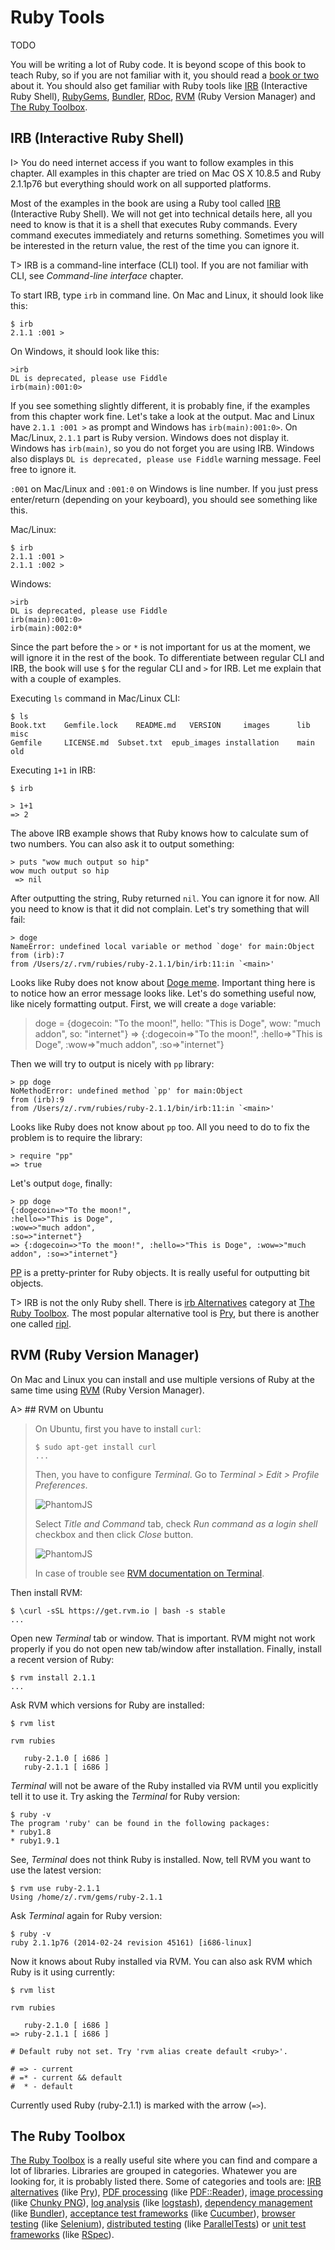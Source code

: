 # Ruby Tools

TODO

You will be writing a lot of Ruby code. It is beyond scope of this book to teach Ruby, so if you are not familiar with it, you should read a [book or two](https://www.ruby-lang.org/en/documentation/) about it. You should also get familiar with Ruby tools like [IRB](https://en.wikipedia.org/wiki/Interactive_Ruby_Shell) (Interactive Ruby Shell), [RubyGems](http://rubygems.org/), [Bundler](http://bundler.io), [RDoc](http://rdoc.info/), [RVM](http://rvm.io) (Ruby Version Manager) and [The Ruby Toolbox](https://www.ruby-toolbox.com).

## IRB (Interactive Ruby Shell)

I> You do need internet access if you want to follow examples in this chapter. All examples in this chapter are tried on Mac OS X 10.8.5 and Ruby 2.1.1p76 but everything should work on all supported platforms.

Most of the examples in the book are using a Ruby tool called [IRB](https://en.wikipedia.org/wiki/Interactive_Ruby_Shell) (Interactive Ruby Shell). We will not get into technical details here, all you need to know is that it is a shell that executes Ruby commands. Every command executes immediately and returns something. Sometimes you will be interested in the return value, the rest of the time you can ignore it.

T> IRB is a command-line interface (CLI) tool. If you are not familiar with CLI, see *Command-line interface* chapter.

To start IRB, type `irb` in command line. On Mac and Linux, it should look like this:

    $ irb
    2.1.1 :001 >

On Windows, it should look like this:

    >irb
    DL is deprecated, please use Fiddle
    irb(main):001:0>

If you see something slightly different, it is probably fine, if the examples from this chapter work fine. Let's take a look at the output. Mac and Linux have `2.1.1 :001 >` as prompt and Windows has `irb(main):001:0>`. On Mac/Linux, `2.1.1` part is Ruby version. Windows does not display it. Windows has `irb(main)`, so you do not forget you are using IRB. Windows also displays `DL is deprecated, please use Fiddle` warning message. Feel free to ignore it.

`:001` on Mac/Linux and `:001:0` on Windows is line number. If you just press enter/return (depending on your keyboard), you should see something like this.

Mac/Linux:

    $ irb
    2.1.1 :001 >
    2.1.1 :002 >

Windows:

    >irb
    DL is deprecated, please use Fiddle
    irb(main):001:0>
    irb(main):002:0*

Since the part before the `>` or `*` is not important for us at the moment, we will ignore it in the rest of the book. To differentiate between regular CLI and IRB, the book will use `$` for the regular CLI and `>` for IRB. Let me explain that with a couple of examples.

Executing `ls` command in Mac/Linux CLI:

    $ ls
    Book.txt	Gemfile.lock	README.md	VERSION		images		lib		misc
    Gemfile		LICENSE.md	Subset.txt	epub_images	installation	main		old

Executing `1+1` in IRB:

    $ irb

    > 1+1
    => 2

The above IRB example shows that Ruby knows how to calculate sum of two numbers. You can also ask it to output something:

    > puts "wow much output so hip"
    wow much output so hip
     => nil

After outputting the string, Ruby returned `nil`. You can ignore it for now. All you need to know is that it did not complain. Let's try something that will fail:

    > doge
    NameError: undefined local variable or method `doge' for main:Object
    from (irb):7
    from /Users/z/.rvm/rubies/ruby-2.1.1/bin/irb:11:in `<main>'

Looks like Ruby does not know about [Doge meme](http://knowyourmeme.com/memes/doge). Important thing here is to notice how an error message looks like. Let's do something useful now, like nicely formatting output. First, we will create a `doge` variable:

> doge = {dogecoin: "To the moon!", hello: "This is Doge", wow: "much addon", so: "internet"}
=> {:dogecoin=>"To the moon!", :hello=>"This is Doge", :wow=>"much addon", :so=>"internet"}

Then we will try to output is nicely with `pp` library:

    > pp doge
    NoMethodError: undefined method `pp' for main:Object
    from (irb):9
    from /Users/z/.rvm/rubies/ruby-2.1.1/bin/irb:11:in `<main>'

Looks like Ruby does not know about `pp` too. All you need to do to fix the problem is to require the library:

    > require "pp"
    => true

Let's output `doge`, finally:

    > pp doge
    {:dogecoin=>"To the moon!",
    :hello=>"This is Doge",
    :wow=>"much addon",
    :so=>"internet"}
    => {:dogecoin=>"To the moon!", :hello=>"This is Doge", :wow=>"much addon", :so=>"internet"}

[PP](http://ruby-doc.org/stdlib-2.1.1/libdoc/pp/rdoc/PP.html) is a pretty-printer for Ruby objects. It is really useful for outputting bit objects.

T> IRB is not the only Ruby shell. There is [irb Alternatives](https://www.ruby-toolbox.com/categories/irb_Alternatives) category at [The Ruby Toolbox](https://www.ruby-toolbox.com/). The most popular alternative tool is [Pry](https://rubygems.org/gems/pry), but there is another one called [ripl](https://rubygems.org/gems/ripl).

## RVM (Ruby Version Manager)

On Mac and Linux you can install and use multiple versions of Ruby at the same time using [RVM](http://rvm.io) (Ruby Version Manager).

A> ## RVM on Ubuntu
>
> On Ubuntu, first you have to install `curl`:
>
>     $ sudo apt-get install curl
>     ...
>
> Then, you have to configure *Terminal*. Go to *Terminal > Edit > Profile Preferences*.
>
> ![PhantomJS](https://raw.github.com/watir/watirbook/master/images/main/terminal_profile_preferences.png)
>
> Select *Title and Command* tab, check *Run command as a login shell* checkbox and then click *Close* button.
>
> ![PhantomJS](https://raw.github.com/watir/watirbook/master/images/main/terminal_title_and_command.png)
>
> In case of trouble see [RVM documentation on Terminal](https://rvm.io/integration/gnome-terminal).

Then install RVM:

    $ \curl -sSL https://get.rvm.io | bash -s stable
    ...

Open new *Terminal* tab or window. That is important. RVM might not work properly if you do not open new tab/window after installation. Finally, install a recent version of Ruby:

    $ rvm install 2.1.1
    ...

Ask RVM which versions for Ruby are installed:

    $ rvm list

    rvm rubies

       ruby-2.1.0 [ i686 ]
       ruby-2.1.1 [ i686 ]

*Terminal* will not be aware of the Ruby installed via RVM until you explicitly tell it to use it. Try asking the *Terminal* for Ruby version:

    $ ruby -v
    The program 'ruby' can be found in the following packages:
    * ruby1.8
    * ruby1.9.1

See, *Terminal* does not think Ruby is installed. Now, tell RVM you want to use the latest version:

    $ rvm use ruby-2.1.1
    Using /home/z/.rvm/gems/ruby-2.1.1

Ask *Terminal* again for Ruby version:

    $ ruby -v
    ruby 2.1.1p76 (2014-02-24 revision 45161) [i686-linux]

Now it knows about Ruby installed via RVM. You can also ask RVM which Ruby is it using currently:

    $ rvm list

    rvm rubies

       ruby-2.1.0 [ i686 ]
    => ruby-2.1.1 [ i686 ]

    # Default ruby not set. Try 'rvm alias create default <ruby>'.

    # => - current
    # =* - current && default
    #  * - default

Currently used Ruby (ruby-2.1.1) is marked with the arrow (`=>`).

## The Ruby Toolbox

[The Ruby Toolbox](https://www.ruby-toolbox.com) is a really useful site where you can find and compare a lot of libraries. Libraries are grouped in categories. Whatewer you are looking for, it is probably listed there. Some of categories and tools are: [IRB alternatives](https://www.ruby-toolbox.com/categories/irb_Alternatives) (like [Pry](http://pryrepl.org/)), [PDF processing](https://www.ruby-toolbox.com/categories/PDF_Processing) (like [PDF::Reader](http://rubygems.org/gems/pdf-reader)), [image processing](https://www.ruby-toolbox.com/categories/image_processing) (like [Chunky PNG](https://github.com/wvanbergen/chunky_png)), [log analysis](https://www.ruby-toolbox.com/categories/Log_Analysis) (like [logstash](http://logstash.net/)), [dependency management](https://www.ruby-toolbox.com/categories/dependency_management) (like [Bundler](http://bundler.io/)), [acceptance test frameworks](https://www.ruby-toolbox.com/categories/Acceptance_Test_Frameworks) (like [Cucumber](http://cukes.info/)), [browser testing](https://www.ruby-toolbox.com/categories/browser_testing) (like [Selenium](https://rubygems.org/gems/selenium-webdriver)), [distributed testing](https://www.ruby-toolbox.com/categories/distributed_testing) (like [ParallelTests](https://github.com/grosser/parallel_tests)) or [unit test frameworks](https://www.ruby-toolbox.com/categories/testing_frameworks) (like [RSpec](http://rspec.info/)).
